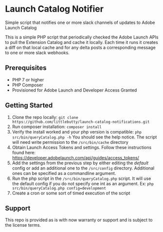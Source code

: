 # Launch Catalog Notifier
Simple script that notifies one or more slack channels of updates to Adobe Launch Catalog

This is a simple PHP script that periodically checked the Adobe Launch APIs to pull the Extension Catalog and cache it locally. Each time it runs it creates a diff on that local cache and for any delta posts a corresponding message to one or more slack webhooks.


## Prerequisites

 - PHP 7 or higher
 - PHP Composer
 - Provisioned for Adobe Launch and Developer Access Granted

## Getting Started

1. Clone the repo locally:  `git clone https://github.com/littlebutty/launch-catalog-notifications.git`
2. Run composer installation:  `composer install`
3. Verify the install worked and your php version is compatible:  `php src/bin/queryCatalog.php -h`  You should see the help notice.  The script will need write permission to the `/src/bin/cache` directory
4. Obtain Launch Access Tokens and settings.  Follow these instructions found here: <https://developer.adobelaunch.com/api/guides/access_tokens/>
5. Add the settings from the previous step by either editing the *default* config or add an additional one to the `/src/config` directory. Additional ones can be specified as a commandline argument.   
6. Run the php script in the `/src/bin/queryCatalog.php` script.  It will use the default config if you do not specify one int as an argument.  Ex: `php src/bin/queryCatalog.php config=development`
7. Create a cron or some sort of timed execution of the script

## Support
This repo is provided as is with now warranty or support and is subject to the license terms.
